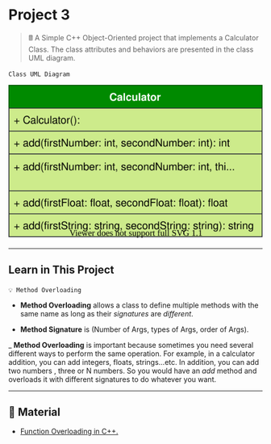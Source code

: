 # Project 3

> 🖩 A Simple C++ Object-Oriented project that implements a Calculator Class. The class attributes and behaviors are presented in the class UML diagram.

`Class UML Diagram`

![Calculator Class UML](../_images/project-03-uml.svg)

---
## Learn in This Project

`💡 Method Overloading`


- __Method Overloading__ allows a class to define multiple methods with the same name as long as their _signatures_ are _different_.

- __Method Signature__ is (Number of Args, types of Args, order of Args).

_ __Method Overloading__ is important because sometimes you need several different ways to perform the same operation. For example, in a calculator addition, you can add integers, floats, strings...etc. In addition, you can add two numbers , three or N numbers. So you would have an _add_ method and overloads it with different signatures to do whatever you want.

---
## 🔖 Material

- [Function Overloading in C++.](https://www.geeksforgeeks.org/function-overloading-c/)